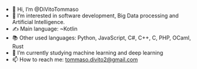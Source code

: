 - 👋 Hi, I’m @DiVitoTommaso
- 👀 I’m interested in software development, Big Data processing and Artificial Intelligence.
- ✍️ Main language: ~Kotlin
- 📚 Other used languages: Python, JavaScript, C#, C++, C, PHP, OCaml, Rust
- 🌱 I’m currently studying machine learning and deep learning
- 📫 How to reach me: tommaso.divito2@gmail.com

<!---
DiVitoTommaso/DiVitoTommaso is a ✨ special ✨ repository because its `README.md` (this file) appears on your GitHub profile.
You can click the Preview link to take a look at your changes.
--->
